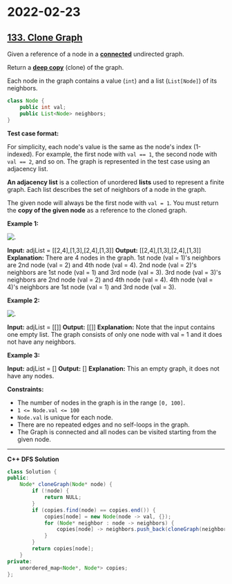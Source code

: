 # 2022-02-23

## [133. Clone Graph](https://leetcode.com/problems/clone-graph/)

Given a reference of a node in a **[connected](<https://en.wikipedia.org/wiki/Connectivity_(graph_theory)#Connected_graph>)** undirected graph.

Return a [**deep copy**](https://en.wikipedia.org/wiki/Object_copying#Deep_copy) (clone) of the graph.

Each node in the graph contains a value (`int`) and a list (`List[Node]`) of its neighbors.

```java
class Node {
    public int val;
    public List<Node> neighbors;
}
```

**Test case format:**

For simplicity, each node's value is the same as the node's index (1-indexed). For example, the first node with `val == 1`, the second node with `val == 2`, and so on. The graph is represented in the test case using an adjacency list.

**An adjacency list** is a collection of unordered **lists** used to represent a finite graph. Each list describes the set of neighbors of a node in the graph.

The given node will always be the first node with `val = 1`. You must return the **copy of the given node** as a reference to the cloned graph.

**Example 1:**

![.](https://assets.leetcode.com/uploads/2019/11/04/133_clone_graph_question.png)

**Input:** adjList = \[\[2,4\],\[1,3\],\[2,4\],\[1,3\]\]
**Output:** \[\[2,4\],\[1,3\],\[2,4\],\[1,3\]\]
**Explanation:** There are 4 nodes in the graph.
1st node (val = 1)'s neighbors are 2nd node (val = 2) and 4th node (val = 4).
2nd node (val = 2)'s neighbors are 1st node (val = 1) and 3rd node (val = 3).
3rd node (val = 3)'s neighbors are 2nd node (val = 2) and 4th node (val = 4).
4th node (val = 4)'s neighbors are 1st node (val = 1) and 3rd node (val = 3).

**Example 2:**

![.](https://assets.leetcode.com/uploads/2020/01/07/graph.png)

**Input:** adjList = \[\[\]\]
**Output:** \[\[\]\]
**Explanation:** Note that the input contains one empty list. The graph consists of only one node with val = 1 and it does not have any neighbors.

**Example 3:**

**Input:** adjList = \[\]
**Output:** \[\]
**Explanation:** This an empty graph, it does not have any nodes.

**Constraints:**

- The number of nodes in the graph is in the range `[0, 100]`.
- `1 <= Node.val <= 100`
- `Node.val` is unique for each node.
- There are no repeated edges and no self-loops in the graph.
- The Graph is connected and all nodes can be visited starting from the given node.

---

**C++ DFS Solution**

```java
class Solution {
public:
    Node* cloneGraph(Node* node) {
        if (!node) {
            return NULL;
        }
        if (copies.find(node) == copies.end()) {
            copies[node] = new Node(node -> val, {});
            for (Node* neighbor : node -> neighbors) {
                copies[node] -> neighbors.push_back(cloneGraph(neighbor));
            }
        }
        return copies[node];
    }
private:
    unordered_map<Node*, Node*> copies;
};
```
